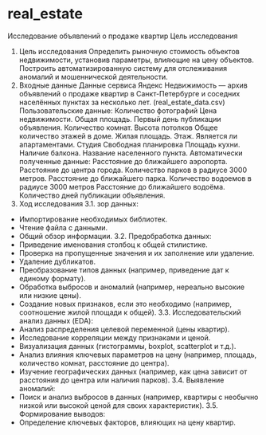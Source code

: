 # real_estate
Исследование объявлений о продаже квартир
Цель исследования
1.  Цель исследования
Определить рыночную стоимость объектов недвижимости, установив параметры, влияющие на цену объектов. Построить автоматизированную систему для отслеживания аномалий и мошеннической деятельности.
2.  Входные данные
Данные сервиса Яндекс Недвижимость — архив объявлений о продаже квартир в Санкт-Петербурге и соседних населённых пунктах за несколько лет. (real_estate_data.csv)
Пользовательские данные:
Количество фотографий
Цена недвижимости.
Общая площадь.
Первый день публикации объявления.
Количество комнат.
Высота потолков
Общее количество этажей в доме.
Жилая площадь.
Этаж.
Является ли апартаментами.
Студия
Свободная планировка
Площадь кухни.
Наличие балкона.
Название населенного пункта.
Автоматически полученные данные:
Расстояние до ближайшего аэропорта.
Расстояние до центра города.
Количество парков в радиусе 3000 метров.
Расстояние до ближайшего парка.
Количество водоемов в радиусе 3000 метров
Расстояние до ближайшего водоёма.
Количество дней публикации объявления.
3.   Ход исследования
3.1.  зор данных:
- Импортирование необходимых библиотек.
- Чтение файла с данными.
- Общий обзор информации.
3.2. Предобработка данных:
- Приведение именования столбоц к общей стилистике.
- Проверка на пропущенные значения и их заполнение или удаление.
- Удаление дубликатов.
- Преобразование типов данных (например, приведение дат к единому формату).
- Обработка выбросов и аномалий (например, нереально высокие или низкие цены).
- Создание новых признаков, если это необходимо (например, соотношение жилой площади к общей).
3.3. Исследовательский анализ данных (EDA):
- Анализ распределения целевой переменной (цены квартир).
- Исследование корреляции между признаками и ценой.
- Визуализация данных (гистограммы, boxplot, scatterplot и т.д.).
- Анализ влияния ключевых параметров на цену (например, площадь, количество комнат, расстояние до центра).
- Изучение географических данных (например, как цена зависит от расстояния до центра или наличия парков).
3.4. Выявление аномалий:
- Поиск и анализ выбросов в данных (например, квартиры с необычно низкой или высокой ценой для своих характеристик).
3.5. Формирование выводов:
- Определение ключевых факторов, влияющих на цену квартир.
